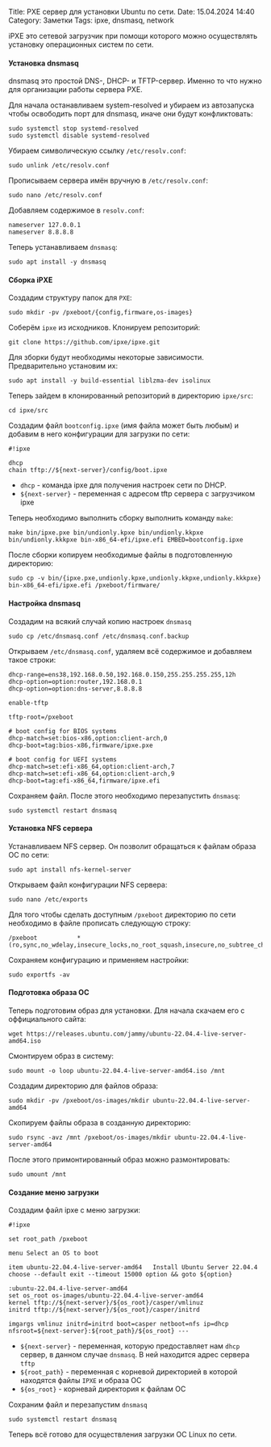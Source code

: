 Title: PXE сервер для установки Ubuntu по сети.
Date: 15.04.2024 14:40
Category: Заметки
Tags: ipxe, dnsmasq, network

iPXE это сетевой загрузчик при помощи которого можно осуществлять установку операционных систем по сети.

#### Установка dnsmasq
dnsmasq это простой DNS-, DHCP- и TFTP-сервер. Именно то что нужно для организации работы сервера PXE.

Для начала останавливаем system-resolved и убираем из автозапуска чтобы освободить порт для dnsmasq, иначе они будут конфликтовать:
```
sudo systemctl stop systemd-resolved
sudo systemctl disable systemd-resolved
```

Убираем символическую ссылку `/etc/resolv.conf`:
```
sudo unlink /etc/resolv.conf
```

Прописываем сервера имён вручную в `/etc/resolv.conf`:
```
sudo nano /etc/resolv.conf
```

Добавляем содержимое в `resolv.conf`:
```
nameserver 127.0.0.1
nameserver 8.8.8.8
```

Теперь устанавливаем `dnsmasq`:
```
sudo apt install -y dnsmasq
```

#### Сборка iPXE
Создадим структуру папок для `PXE`:
```
sudo mkdir -pv /pxeboot/{config,firmware,os-images}
```

Соберём `ipxe` из исходников. Клонируем репозиторий:
```
git clone https://github.com/ipxe/ipxe.git
```

Для зборки будут необходимы некоторые зависимости. Предварительно установим их:
```
sudo apt install -y build-essential liblzma-dev isolinux
```

Теперь зайдем в клонированный репозиторий в директорию `ipxe/src`:
```
cd ipxe/src
```

Создадим файл `bootconfig.ipxe` (имя файла может быть любым) и добавим в него конфигурации для загрузки по сети:
```
#!ipxe

dhcp
chain tftp://${next-server}/config/boot.ipxe
```

- `dhcp` - команда ipxe для получения настроек сети по DHCP.
- `${next-server}` - переменная с адресом tftp сервера с загрузчиком ipxe

Теперь необходимо выполнить сборку выполнить команду `make`:
```
make bin/ipxe.pxe bin/undionly.kpxe bin/undionly.kkpxe bin/undionly.kkkpxe bin-x86_64-efi/ipxe.efi EMBED=bootconfig.ipxe
```

После сборки копируем необходимые файлы в подготовленную директорию:
```
sudo cp -v bin/{ipxe.pxe,undionly.kpxe,undionly.kkpxe,undionly.kkkpxe} bin-x86_64-efi/ipxe.efi /pxeboot/firmware/
```

#### Настройка dnsmasq
Создадим на всякий случай копию настроек `dnsmasq`
```
sudo cp /etc/dnsmasq.conf /etc/dnsmasq.conf.backup
```

Открываем `/etc/dnsmasq.conf`, удаляем всё содержимое и добавляем такое строки:
```
dhcp-range=ens38,192.168.0.50,192.168.0.150,255.255.255.255,12h
dhcp-option=option:router,192.168.0.1
dhcp-option=option:dns-server,8.8.8.8

enable-tftp

tftp-root=/pxeboot

# boot config for BIOS systems
dhcp-match=set:bios-x86,option:client-arch,0
dhcp-boot=tag:bios-x86,firmware/ipxe.pxe

# boot config for UEFI systems
dhcp-match=set:efi-x86_64,option:client-arch,7
dhcp-match=set:efi-x86_64,option:client-arch,9
dhcp-boot=tag:efi-x86_64,firmware/ipxe.efi
```

Сохраняем файл. После этого необходимо перезапустить `dnsmasq`:
```
sudo systemctl restart dnsmasq
```

#### Установка NFS сервера
Устанавливаем NFS сервер. Он позволит обращаться к файлам образа ОС по сети:
```
sudo apt install nfs-kernel-server
```

Открываем файл конфигурации NFS сервера:
```
sudo nano /etc/exports
```

Для того чтобы сделать доступным `/pxeboot` директорию по сети необходимо в файле прописать следующую строку:
```
/pxeboot           *(ro,sync,no_wdelay,insecure_locks,no_root_squash,insecure,no_subtree_check)
```

Сохраняем конфигурацию и применяем настройки:
```
sudo exportfs -av
```

#### Подготовка образа ОС
Теперь подготовим образ для установки. Для начала скачаем его с оффициального сайта:
```
wget https://releases.ubuntu.com/jammy/ubuntu-22.04.4-live-server-amd64.iso
```

Смонтируем образ в систему:
```
sudo mount -o loop ubuntu-22.04.4-live-server-amd64.iso /mnt
```

Создадим директорию для файлов образа:
```
sudo mkdir -pv /pxeboot/os-images/mkdir ubuntu-22.04.4-live-server-amd64
```

Скопируем файлы образа в созданную директорию:
```
sudo rsync -avz /mnt /pxeboot/os-images/mkdir ubuntu-22.04.4-live-server-amd64
```

После этого примонтированный образ можно размонтировать:
```
sudo umount /mnt
```

#### Создание меню загрузки
Создадим файл ipxe с меню загрузки:
```
#!ipxe

set root_path /pxeboot

menu Select an OS to boot

item ubuntu-22.04.4-live-server-amd64	Install Ubuntu Server 22.04.4
choose --default exit --timeout 15000 option && goto ${option}

:ubuntu-22.04.4-live-server-amd64
set os_root os-images/ubuntu-22.04.4-live-server-amd64
kernel tftp://${next-server}/${os_root}/casper/vmlinuz
initrd tftp://${next-server}/${os_root}/casper/initrd

imgargs vmlinuz initrd=initrd boot=casper netboot=nfs ip=dhcp nfsroot=${next-server}:${root_path}/${os_root} ---
```

- `${next-server}` - переменная, которую предоставляет нам `dhcp` сервер, в данном случае `dnsmasq`. В ней находится адрес сервера `tftp`
- `${root_path}` - переменная с корневой директорией в которой находятся файлы `IPXE` и образа ОС
- `${os_root}` - корневай директория к файлам ОС

Сохраним файл и перезапустим `dnsmasq`
```
sudo systemctl restart dnsmasq
```

Теперь всё готово для осуществления загрузки ОС Linux по сети.
